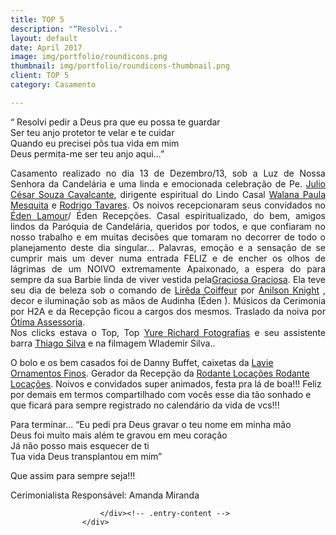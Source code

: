 ```yaml
---
title: TOP 5
description: "“Resolvi.."
layout: default
date: April 2017
image: img/portfolio/roundicons.png
thumbnail: img/portfolio/roundicons-thumbnail.png
client: TOP 5
category: Casamento

---
```


<div class="grid">
					<div class="c-8">
						<div class="entry-content">
							<p>“ Resolvi pedir a Deus pra que eu possa te guardar<br />
Ser teu anjo protetor te velar e te cuidar<br />
Quando eu precisei pôs tua vida em mim<br />
Deus permita-me ser teu anjo aqui&#8230;”</p>
<p style="text-align: justify">Casamento realizado no dia 13 de Dezembro/13, sob a Luz de Nossa Senhora da Candelária e uma linda e emocionada celebração de Pe. <a href="https://www.facebook.com/juliocesar.souzacavalcante" target="_blank">Julio César Souza Cavalcante</a>, dirigente espiritual do Lindo Casal <a href="https://www.facebook.com/walanapaula.mesquita" target="_blank">Walana Paula Mesquita</a> e <a href="https://www.facebook.com/rodrigo.tavares.35912" target="_blank">Rodrigo Tavares</a>. Os noivos recepcionaram seus convidados no <a href="https://www.facebook.com/eden.lamour.1" target="_blank">Éden Lamour</a>/ Éden Recepções. Casal espiritualizado, do bem, amigos lindos da Paróquia de Candelária, queridos por todos, e que confiaram no nosso trabalho e em muitas decisões que tomaram no decorrer de todo o planejamento deste dia singular&#8230; Palavras, emoção e a sensação de se cumprir mais um dever numa entrada FELIZ e de encher os olhos de lágrimas de um NOIVO extremamente Apaixonado, a espera do para sempre da sua Barbie linda de viver vestida pela<a href="https://www.facebook.com/graciosa.graciosa.12" target="_blank">Graciosa Graciosa</a>. Ela teve seu dia de beleza sob o comando de <a href="https://www.facebook.com/liredacoiffeur" target="_blank">Lirêda Coiffeur</a> por <a href="https://www.facebook.com/anilson.knight" target="_blank">Anilson Knight</a> , decor e iluminação sob as mãos de Audinha (Éden ). Músicos da Cerimonia por H2A e da Recepção ficou a cargos dos mesmos. Traslado da noiva por <a href="https://www.facebook.com/OtimaAssessoria" target="_blank">Ótima Assessoria</a>.<br />
Nos clicks estava o Top, Top <a href="https://www.facebook.com/yurerichardfotografias" target="_blank">Yure Richard Fotografias</a> e seu assistente barra <a href="https://www.facebook.com/thiagosiuva" target="_blank">Thiago Silva</a> e na filmagem Wlademir Silva..</p>
<p>O bolo e os bem casados foi de Danny Buffet, caixetas da <a href="https://www.facebook.com/lavie.ornamentosfinos" target="_blank">Lavie Ornamentos Finos</a>. Gerador da Recepção da <a href="https://www.facebook.com/rodantelocacoes.rodantelocacoes" target="_blank">Rodante Locações Rodante Locações</a>. Noivos e convidados super animados, festa pra lá de boa!!! Feliz por demais em termos compartilhado com vocês esse dia tão sonhado e que ficará para sempre registrado no calendário da vida de vcs!!!</p>
<p>Para terminar&#8230; “Eu pedi pra Deus gravar o teu nome em minha mão<br />
Deus foi muito mais além te gravou em meu coração<br />
Já não posso mais esquecer de ti<br />
Tua vida Deus transplantou em mim”</p>
<p>Que assim para sempre seja!!!</p>
<p>Cerimonialista Responsável: Amanda Miranda</p>
				
						</div><!-- .entry-content -->
					</div>